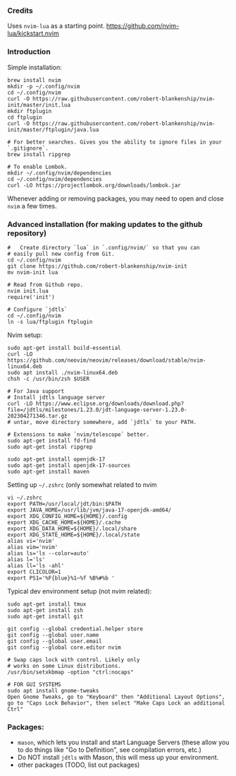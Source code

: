 ### Credits
Uses `nvim-lua` as a starting point.
https://github.com/nvim-lua/kickstart.nvim

### Introduction
Simple installation:
```
brew install nvim
mkdir -p ~/.config/nvim
cd ~/.config/nvim
curl -O https://raw.githubusercontent.com/robert-blankenship/nvim-init/master/init.lua
mkdir ftplugin
cd ftplugin
curl -O https://raw.githubusercontent.com/robert-blankenship/nvim-init/master/ftplugin/java.lua

# For better searches. Gives you the ability to ignore files in your `.gitignore`.
brew install ripgrep

# To enable Lombok.
mkdir ~/.config/nvim/dependencies
cd ~/.config/nvim/dependencies
curl -LO https://projectlombok.org/downloads/lombok.jar
```

Whenever adding or removing packages, you may need to open and close `nvim` a few times.


### Advanced installation (for making updates to the github repository)
```
#   Create directory `lua` in `.config/nvim/` so that you can
# easily pull new config from Git.
cd ~/.config/nvim
git clone https://github.com/robert-blankenship/nvim-init
mv nvim-init lua

# Read from Github repo.
nvim init.lua
require('init')

# Configure `jdtls`
cd ~/.config/nvim
ln -s lua/ftplugin ftplugin
``` 

Nvim setup:
```
sudo apt-get install build-essential
curl -LO https://github.com/neovim/neovim/releases/download/stable/nvim-linux64.deb
sudo apt install ./nvim-linux64.deb
chsh -c /usr/bin/zsh $USER

# For Java support
# Install jdtls language server
curl -LO https://www.eclipse.org/downloads/download.php?file=/jdtls/milestones/1.23.0/jdt-language-server-1.23.0-202304271346.tar.gz
# untar, move directory somewhere, add `jdtls` to your PATH.

# Extensions to make `nvim/telescope` better.
sudo apt-get install fd-find
sudo apt-get instal ripgrep

sudo apt-get install openjdk-17
sudo apt-get install openjdk-17-sources
sudo apt-get install maven
```

Setting up `~/.zshrc` (only somewhat related to nvim
```
vi ~/.zshrc
export PATH=/usr/local/jdt/bin:$PATH
export JAVA_HOME=/usr/lib/jvm/java-17-openjdk-amd64/
export XDG_CONFIG_HOME=${HOME}/.config
export XDG_CACHE_HOME=${HOME}/.cache
export XDG_DATA_HOME=${HOME}/.local/share
export XDG_STATE_HOME=${HOME}/.local/state
alias vi='nvim'
alias vim='nvim'
alias ls='ls --color=auto'
alias l='ls'
alias ll='ls -ahl'
export CLICOLOR=1
export PS1='%F{blue}%1~%f %B%#%b '
```

Typical dev environment setup (not nvim related):
```
sudo apt-get install tmux
sudo apt-get install zsh
sudo apt-get install git

git config --global credential.helper store
git config --global user.name
git config --global user.email
git config --global core.editor nvim

# Swap caps lock with control. Likely only
# works on some Linux distributions.
/usr/bin/setxkbmap -option "ctrl:nocaps"

# FOR GUI SYSTEMS
sudo apt install gnome-tweaks
Open Gnome Tweaks, go to "Keyboard" then "Additional Layout Options", go to "Caps Lock Behavior", then select "Make Caps Lock an additional Ctrl"
```

### Packages:
- `mason`, which lets you install and start Language Servers (these allow you to do things like "Go to Definition", see compilation errors, etc.)
- Do NOT install `jdtls` with Mason, this will mess up your environment.
- other packages (TODO, list out packages)

